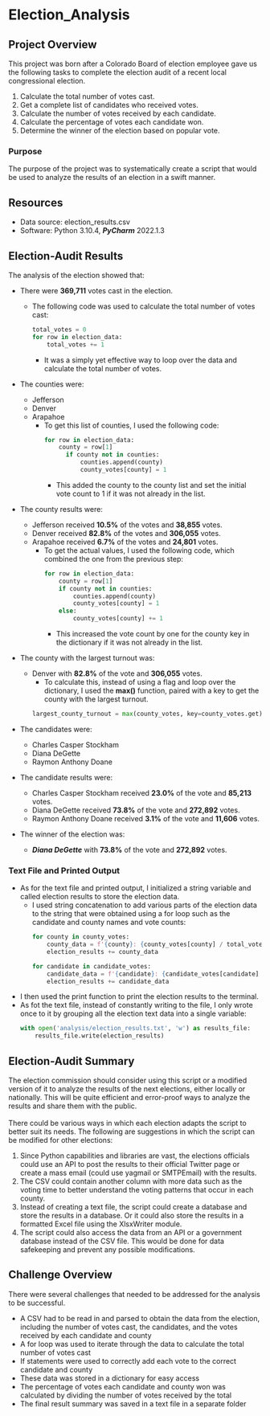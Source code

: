 # Election_Analysis

## Project Overview
This project was born after a Colorado Board of election employee gave us the following tasks to complete the 
election  audit of a recent local congressional election.

1. Calculate the total number of votes cast.
2. Get a complete list of candidates who received votes.
3. Calculate the number of votes received by each candidate.
4. Calculate the percentage of votes each candidate won.
5. Determine the winner of the election based on popular vote.

### Purpose
The purpose of the project was to systematically create a script that would be used to analyze the results of an
election in a swift manner.

## Resources
- Data source: election_results.csv
- Software: Python 3.10.4, ***PyCharm*** 2022.1.3

## Election-Audit Results
The analysis of the election showed that:
- There were **369,711** votes cast in the election.
  - The following code was used to calculate the total number of votes cast:
    ```python
    total_votes = 0
    for row in election_data:
        total_votes += 1
    ```
    - It was a simply yet effective way to loop over the data and calculate the total number of votes.
- The counties were:
  - Jefferson
  - Denver
  - Arapahoe
    - To get this list of counties, I used the following code:
      ```python
      for row in election_data:
          county = row[1]
            if county not in counties:
                counties.append(county)
                county_votes[county] = 1
      ```
      - This added the county to the county list and set the initial vote count to 1 if it was not already in the list.
- The county results were:
  - Jefferson received **10.5%** of the votes and **38,855** votes.
  - Denver received **82.8%** of the votes and **306,055** votes.
  - Arapahoe received **6.7%** of the votes and **24,801** votes.
    - To get the actual values, I used the following code, which combined the one from the previous step:
      ```python
      for row in election_data:
          county = row[1]
          if county not in counties:
              counties.append(county)
              county_votes[county] = 1
          else:
              county_votes[county] += 1
      ```
      - This increased the vote count by one for the county key in the dictionary if it was not already in the list.

- The county with the largest turnout was:
  - Denver with **82.8%** of the vote and **306,055** votes.
    - To calculate this, instead of using a flag and loop over the dictionary, I used the **max()** function, paired
    with a key to get the county with the largest turnout.
    ```python
    largest_county_turnout = max(county_votes, key=county_votes.get)
    ```
- The candidates were:
  - Charles Casper Stockham
  - Diana DeGette
  - Raymon Anthony Doane
- The candidate results were:
  - Charles Casper Stockham received **23.0%** of the vote and **85,213** votes.
  - Diana DeGette received **73.8%** of the vote and **272,892** votes.
  - Raymon Anthony Doane received **3.1%** of the vote and **11,606** votes.
- The winner of the election was:
  - ***Diana DeGette*** with **73.8%** of the vote and **272,892** votes.

### Text File and Printed Output
- As for the text file and printed output, I initialized a string variable and called election results to store
the election data.
  - I used string concatenation to add various parts of the election data to the string that were obtained using a for
  loop such as the candidate and county names and vote counts:
    ```python
    for county in county_votes:
        county_data = f'{county}: {county_votes[county] / total_votes:.1%} ({county_votes[county]:,})\n'
        election_results += county_data
    
    for candidate in candidate_votes:
        candidate_data = f'{candidate}: {candidate_votes[candidate] / total_votes:.1%} ({candidate_votes[candidate]:,})\n'
        election_results += candidate_data
    ```
- I then used the print function to print the election results to the terminal.
- As fot the text file, instead of constantly writing to the file,  I only wrote once to it by grouping all the election
text data into a single variable:
  ```python
  with open('analysis/election_results.txt', 'w') as results_file:
      results_file.write(election_results)
  ```

## Election-Audit Summary
The election commission should consider using this script or a modified version of it to analyze the results of the
next elections, either locally or nationally. This will be quite efficient and error-proof ways to analyze the results
and share them with the public.
<br><br>
There could be various ways in which each election adapts the script to better suit its needs. The following are
suggestions in which the script can be modified for other elections:
1. Since Python capabilities and libraries are vast, the elections officials could use an API to post the results
to their official Twitter page or create a mass email (could use yagmail or SMTPEmail) with the results.
2. The CSV could contain another column with more data such as the voting time to better understand the voting patterns
that occur in each county.
3. Instead of creating a text file, the script could create a database and store the results in a database. Or it could
also store the results in a formatted Excel file using the XlsxWriter module.
4. The script could also access the data from an API or a government database instead of the CSV file. This would be
done for data safekeeping and prevent any possible modifications.

## Challenge Overview
There were several challenges that needed to be addressed for the analysis to be successful.
- A CSV had to be read in and parsed to obtain the data from the election, including the number of votes cast,
the candidates, and the votes received by each candidate and county
- A for loop was used to iterate through the data to calculate the total number of votes cast
- If statements were used to correctly add each vote to the correct candidate and county
- These data was stored in a dictionary for easy access
- The percentage of votes each candidate and county won was calculated by dividing the number of votes received by the total
- The final result summary was saved in a text file in a separate folder
